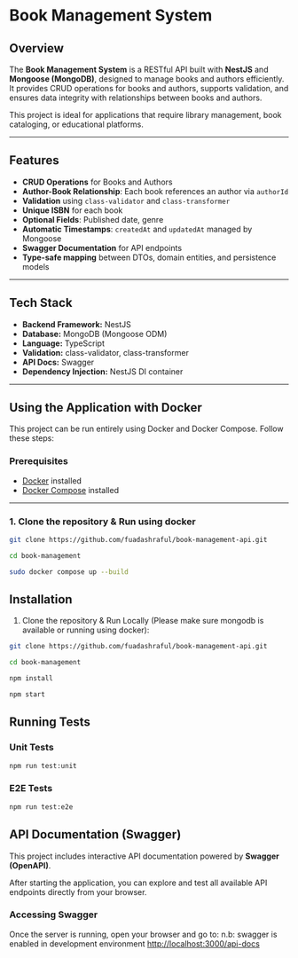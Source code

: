 # Book Management System

## Overview

The **Book Management System** is a RESTful API built with **NestJS** and **Mongoose (MongoDB)**, designed to manage books and authors efficiently. It provides CRUD operations for books and authors, supports validation, and ensures data integrity with relationships between books and authors.

This project is ideal for applications that require library management, book cataloging, or educational platforms.

---

## Features

- **CRUD Operations** for Books and Authors  
- **Author-Book Relationship**: Each book references an author via `authorId`  
- **Validation** using `class-validator` and `class-transformer`  
- **Unique ISBN** for each book  
- **Optional Fields**: Published date, genre  
- **Automatic Timestamps**: `createdAt` and `updatedAt` managed by Mongoose  
- **Swagger Documentation** for API endpoints  
- **Type-safe mapping** between DTOs, domain entities, and persistence models  

---

## Tech Stack

- **Backend Framework:** NestJS  
- **Database:** MongoDB (Mongoose ODM)  
- **Language:** TypeScript  
- **Validation:** class-validator, class-transformer  
- **API Docs:** Swagger  
- **Dependency Injection:** NestJS DI container  

---
## Using the Application with Docker

This project can be run entirely using Docker and Docker Compose. Follow these steps:

### Prerequisites
- [Docker](https://docs.docker.com/get-docker/) installed
- [Docker Compose](https://docs.docker.com/compose/install/) installed

---

### 1. Clone the repository & Run using docker

```bash
git clone https://github.com/fuadashraful/book-management-api.git

cd book-management

sudo docker compose up --build
```

## Installation

1. Clone the repository & Run Locally (Please make sure mongodb is available or running using docker):

```bash
git clone https://github.com/fuadashraful/book-management-api.git

cd book-management

npm install

npm start
```
## Running Tests

### Unit Tests
```bash
npm run test:unit
```
### E2E Tests
```bash
npm run test:e2e
```

## API Documentation (Swagger)

This project includes interactive API documentation powered by **Swagger (OpenAPI)**.

After starting the application, you can explore and test all available API endpoints directly from your browser.

### Accessing Swagger

Once the server is running, open your browser and go to:
n.b: swagger is enabled in development environment
[http://localhost:3000/api-docs](http://localhost:3000/api-docs)
